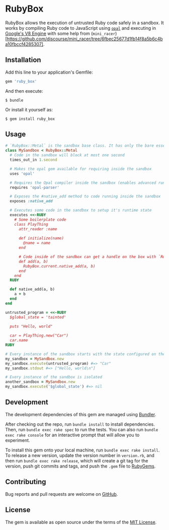 # RubyBox

RubyBox allows the execution of untrusted Ruby code safely in a sandbox. It works by compiling Ruby code to JavaScript using [`opal`](https://github.com/opal/opal) and executing in [Google's V8 Engine](https://github.com/cowboyd/libv8) with some help from (`mini_racer`)[https://github.com/discourse/mini_racer/tree/6fbec25677d1fb14f8a5b6c4ba10fbccf4285307].

## Installation

Add this line to your application's Gemfile:

```ruby
gem 'ruby_box'
```

And then execute:

    $ bundle

Or install it yourself as:

    $ gem install ruby_box

## Usage

```ruby
# `RubyBox::Metal` is the sandbox base class. It has only the bare essentials to get the environment working.
class MySandbox < RubyBox::Metal
  # Code in the sandbox will block at most one second
  times_out_in 1.second

  # Makes the opal gem available for requiring inside the sandbox
  uses 'opal'

  # Requires the Opal compiler inside the sandbox (enables advanced runtime meta-programming like `Kernel#eval`)
  requires 'opal-parser'

  # Exposes the #native_add method to code running inside the sandbox
  exposes :native_add

  # Executes some code in the sandbox to setup it's runtime state
  executes <<-RUBY
    # Some boilerplate code
    class PlayThing
      attr_reader :name
    
      def initialize(name)
        @name = name
      end

      # Code inside of the sandbox can get a handle on the box with `RubyBox.current` and call exposed methods
      def add(a, b)
        RubyBox.current.native_add(a, b)
      end
    end
  RUBY

  def native_add(a, b)
    a + b
  end
end

untrusted_program = <<-RUBY
  $global_state = 'tainted'

  puts "Hello, world"
  
  car = PlayThing.new("Car")
  car.name
RUBY

# Every instance of the sandbox starts with the state configured on the class
my_sandbox = MySandbox.new
my_sandbox.execute(untrusted_program) #=> "Car"
my_sandbox.stdout #=> ["Hello, world\n"]

# Every instance of the sandbox is isolated
another_sandbox = MySandbox.new
my_sandbox.execute('$global_state') #=> nil

```

## Development

The development dependencies of this gem are managed using [Bundler](https://rubygems.org/gems/bundler).

After checking out the repo, run `bundle install` to install dependencies. Then, run `bundle exec rake spec` to run the tests. You can also run `bundle exec rake console` for an interactive prompt that will allow you to experiment.

To install this gem onto your local machine, run `bundle exec rake install`. To release a new version, update the version number in `version.rb`, and then run `bundle exec rake release`, which will create a git tag for the version, push git commits and tags, and push the `.gem` file to [RubyGems](https://rubygems.org/gems/ruby_box).

## Contributing

Bug reports and pull requests are welcome on [GitHub](https://github.com/anarchocurious/ruby_box).


## License

The gem is available as open source under the terms of the [MIT License](http://opensource.org/licenses/MIT).

